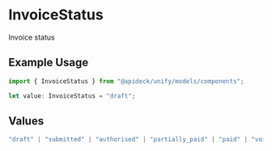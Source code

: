 # InvoiceStatus

Invoice status

## Example Usage

```typescript
import { InvoiceStatus } from "@apideck/unify/models/components";

let value: InvoiceStatus = "draft";
```

## Values

```typescript
"draft" | "submitted" | "authorised" | "partially_paid" | "paid" | "void" | "credit" | "deleted"
```
